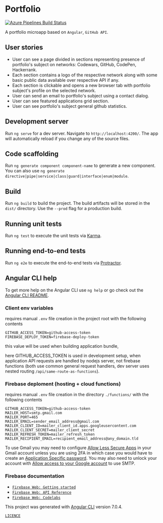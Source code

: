 # Portfolio

[![Azure Pipelines Build Status](https://rfprod.visualstudio.com/Portfolio/_apis/build/status/Portfolio-CI)](https://rfprod.visualstudio.com/Portfolio/_build/latest?definitionId=4)


A portfolio microapp based on `Angular`, `GitHub API`.

## User stories

* User can see a page divided in sections representing presence of portfolio's subject on networks: Codewars, GitHub, CodePen, Hackerrank.
* Each section contains a logo of the respective network along with some basic public data available over respective API if any.
* Each section is clickable and opens a new browser tab with portfolio subject's profile on the selected network.
* User can send an email to portfolio's subject using a contact dialog.
* User can see featured applications grid section.
* User can see portfolio's subject general github statistics.

## Development server

Run `ng serve` for a dev server. Navigate to `http://localhost:4200/`. The app will automatically reload if you change any of the source files.

## Code scaffolding

Run `ng generate component component-name` to generate a new component. You can also use `ng generate directive|pipe|service|class|guard|interface|enum|module`.

## Build

Run `ng build` to build the project. The build artifacts will be stored in the `dist/` directory. Use the `--prod` flag for a production build.

## Running unit tests

Run `ng test` to execute the unit tests via [Karma](https://karma-runner.github.io).

## Running end-to-end tests

Run `ng e2e` to execute the end-to-end tests via [Protractor](http://www.protractortest.org/).

## Angular CLI help

To get more help on the Angular CLI use `ng help` or go check out the [Angular CLI README](https://github.com/angular/angular-cli/blob/master/README.md).

### Client env variables

requires manual `.env` file creation in the project root with the following contents

```
GITHUB_ACCESS_TOKEN=github-access-token
FIREBASE_DEPLOY_TOKEN=firebase-deploy-token
```

this value will be used when building application bundle,

here GITHUB_ACCESS_TOKEN is used in development setup, when application API requests are handled by nodejs server, not firebase functions (both use common general request handlers, dev server uses nested routing `/api/same-route-as-functions`).

### Firebase deploment (hosting + cloud functions)

requires manual `.env` file creation in the directory `./functions/` with the following contents

```
GITHUB_ACCESS_TOKEN=github-access-token
MAILER_HOST=smtp.gmail.com
MAILER_PORT=465
MAILER_EMAIL=sender_email_address@gmail.com
MAILER_CLIENT_ID=mailer_client_id.apps.googleusercontent.com
MAILER_CLIENT_SECRET=mailer_client_secret
MAILER_REFRESH_TOKEN=mailer_refresh_token
MAILER_RECIPIENT_EMAIL=recipient_email_address@any_domain.tld
```

To use Gmail you may need to configure [Allow Less Secure Apps](https://www.google.com/settings/security/lesssecureapps) in your Gmail account unless you are using 2FA in which case you would have to create an [Application Specific password](https://security.google.com/settings/security/apppasswords). You may also need to unlock your account with [Allow access to your Google account](https://accounts.google.com/DisplayUnlockCaptcha) to use SMTP.

### Firebase documentation

* [`Firebase Web: Getting started`](https://firebase.google.com/docs/web/setup)
* [`Firebase Web: API Reference`](https://firebase.google.com/docs/reference/js/)
* [`Firebase Web: Codelabs`](https://codelabs.developers.google.com/codelabs/firebase-web/#0)

This project was generated with [Angular CLI](https://github.com/angular/angular-cli) version 7.0.4.

[`LICENCE`](LICENSE)
